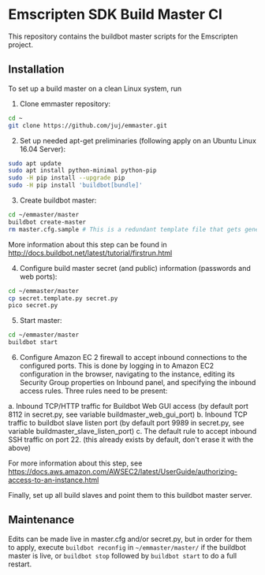 # Emscripten SDK Build Master CI

This repository contains the buildbot master scripts for the Emscripten project.

## Installation

To set up a build master on a clean Linux system, run

1. Clone emmaster repository:

```bash
cd ~
git clone https://github.com/juj/emmaster.git
```

2. Set up needed apt-get preliminaries (following apply on an Ubuntu Linux 16.04 Server):

```bash
sudo apt update
sudo apt install python-minimal python-pip
sudo -H pip install --upgrade pip
sudo -H pip install 'buildbot[bundle]'
```

3. Create buildbot master:

```bash
cd ~/emmaster/master
buildbot create-master
rm master.cfg.sample # This is a redundant template file that gets generated
```

More information about this step can be found in http://docs.buildbot.net/latest/tutorial/firstrun.html

4. Configure build master secret (and public) information (passwords and web ports):

```bash
cd ~/emmaster/master
cp secret.template.py secret.py
pico secret.py
```

5. Start master:

```bash
cd ~/emmaster/master
buildbot start
```

6. Configure Amazon EC 2 firewall to accept inbound connections to the configured ports. This is done by logging in to Amazon EC2 configuration in the browser, navigating to the instance, editing its Security Group properties on Inbound panel, and specifying the inbound access rules. Three rules need to be present:

a. Inbound TCP/HTTP traffic for Buildbot Web GUI access (by default port 8112 in secret.py, see variable buildmaster_web_gui_port)
b. Inbound TCP traffic to buildbot slave listen port (by default port 9989 in secret.py, see variable buildmaster_slave_listen_port)
c. The default rule to accept inbound SSH traffic on port 22. (this already exists by default, don't erase it with the above)

For more information about this step, see https://docs.aws.amazon.com/AWSEC2/latest/UserGuide/authorizing-access-to-an-instance.html

Finally, set up all build slaves and point them to this buildbot master server.

## Maintenance

Edits can be made live in master.cfg and/or secret.py, but in order for them to apply, execute `buildbot reconfig` in `~/emmaster/master/` if the buildbot master is live, or `buildbot stop` followed by `buildbot start` to do a full restart.
